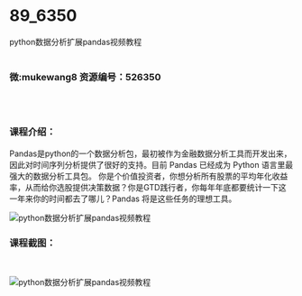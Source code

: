 # 89_6350
python数据分析扩展pandas视频教程
<br/></br>
<h3>微:mukewang8 资源编号：526350</h3>
<br/></br>
<h3>课程介绍：</h3>
<p>Pandas是<a title="查看与 python 相关的文章" target="_blank">python</a>的一个数据分析包，最初被作为金融数据分析工具而开发出来，因此对时间序列分析提供了很好的支持。目前 Pandas 已经成为 Python 语言里最强大的数据分析工具包。 你是个价值投资者，你想分析所有股票的平均年化收益率，从而给你选股提供决策数据？你是GTD践行者，你每年年底都要统计一下这一年来你的时间都去了哪儿？Pandas 将是这些任务的理想工具。</p>
<p><img src="https://www.ko996.com/wp-content/uploads/img/2019/08/1-51-300x163.png" alt="python数据分析扩展pandas视频教程"></p>
<h3>课程截图：</h3>
<p>&nbsp;</p>
<p><img src="https://www.ko996.com/wp-content/uploads/img/2019/08/2-47.png" alt="python数据分析扩展pandas视频教程"></p>
